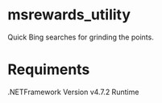 # msrewards_utility
Quick Bing searches for grinding the points.
# Requiments
.NETFramework Version v4.7.2 Runtime
